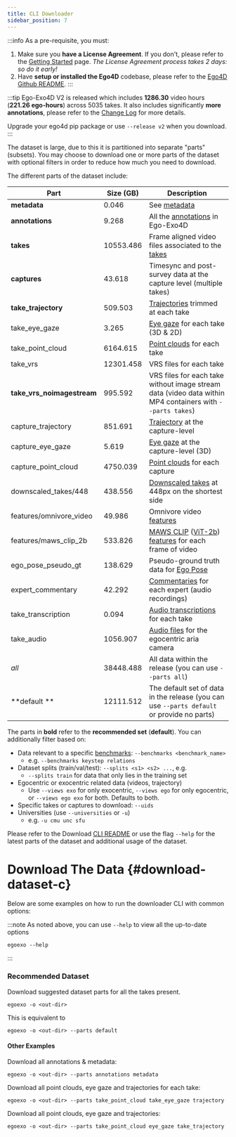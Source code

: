 ```yaml
---
title: CLI Downloader
sidebar_position: 7
---
```


:::info
As a pre-requisite, you must:
1. Make sure you **have a License Agreement**. If you don't, please refer to the
[Getting Started](../getting-started) page. *The License Agreement process takes 2 days: so do it early!*
2. Have **setup or installed the Ego4D** codebase, please refer to the [Ego4D
Github README](https://github.com/facebookresearch/Ego4d?tab=readme-ov-file#setup).
:::

:::tip
Ego-Exo4D V2 is released which includes **1286.30** video hours (**221.26 ego-hours**) across 5035 takes. It also includes significantly **more annotations**, please refer to the [Change Log](/changelog) for more details.

Upgrade your ego4d pip package or use `--release v2` when you download.
:::


The dataset is large, due to this it is partitioned into separate "parts"
(subsets). You may choose to download one or more parts of the dataset with
optional filters in order to reduce how much you need to download.

The different parts of the dataset include: 

| Part | Size (GB) | Description |
| -----|-----------|-------------|
| **metadata** | 0.046 | See [metadata](/data/metadata) |
| **annotations** | 9.268 | All the [annotations](/annotations/) in Ego-Exo4D |
| **takes** | 10553.486 | Frame aligned video files associated to the [takes](/data/takes)  |
| **captures** | 43.618 | Timesync and post-survey data at the capture level (multiple takes)  |
| **take_trajectory** | 509.503 | [Trajectories](/data/mps/#trajectory) trimmed at each take |
| take_eye_gaze | 3.265 | [Eye gaze](/data/mps/#eye-gaze) for each take (3D & 2D) |
| take_point_cloud | 6164.615 | [Point clouds](/data/mps#point-clouds) for each take |
| take_vrs | 12301.458 | VRS files for each take |
| **take_vrs_noimagestream** | 995.592 | VRS files for each take without image stream data (video data within MP4 containers with `--parts takes`) |
| capture_trajectory | 851.691 | [Trajectory](/data/mps#trajectory) at the capture-level |
| capture_eye_gaze | 5.619 | [Eye gaze](/data/mps#eye_gaze) at the capture-level (3D)  |
| capture_point_cloud | 4750.039 | [Point clouds](data/mps/#point-clouds) for each capture |
| downscaled_takes/448 | 438.556 | [Downscaled takes](data/downscaled_takes/) at 448px on the shortest side |
| features/omnivore_video | 49.986 | Omnivore video [features](/data/features) |
| features/maws_clip_2b | 533.826 | [MAWS CLIP](https://github.com/facebookresearch/maws) ([ViT-2b](https://github.com/facebookresearch/maws?tab=readme-ov-file#maws-pretrained-models)) [features](/data/features) for each frame of video |
| ego_pose_pseudo_gt | 138.629 | Pseudo-ground truth data for [Ego Pose](/annotations/ego_pose/) |
| expert_commentary | 42.292 | [Commentaries](/annotations/expert_commentary) for each expert (audio recordings) |
| take_transcription | 0.094 | [Audio transcriptions](https://github.com/facebookresearch/Ego4d/blob/main/ego4d/egoexo/scripts/extract_audio_transcribe.py#L22-L47) for each take |
| take_audio | 1056.907 | [Audio files](https://github.com/facebookresearch/Ego4d/blob/main/ego4d/egoexo/scripts/extract_audio_transcribe.py#L22-L47) for the egocentric aria camera  |
| *all* | 38448.488 | All data within the release (you can use `--parts all`)  |
| **default ** | 12111.512 | The default set of data in the release (you can use `--parts default` or provide no parts) |

The parts in **bold** refer to the **recommended set** (**default**). You can additionally filter based on:
- Data relevant to a specific [benchmarks](../benchmarks): `--benchmarks <benchmark_name>`
    - e.g. `--benchmarks keystep relations`
- Dataset splits (train/val/test): `--splits <s1> <s2> ...`, e.g.
    - `--splits train` for data that only lies in the training set
- Egocentric or exocentric related data (videos, trajectory)
    - Use `--views exo` for only exocentric, `--views ego` for only
      egocentric, or `--views ego exo` for both. Defaults to both.
- Specific takes or captures to download: `--uids`
- Universities (use `--universities` or `-u`)
    - e.g. `-u cmu unc sfu`

Please refer to the Download [CLI README](https://github.com/facebookresearch/Ego4d/tree/main/ego4d/egoexo/download) or use the flag `--help` for the latest parts of the dataset and additional usage of the dataset.


# Download The Data {#download-dataset-c}

Below are some examples on how to run the downloader CLI with common options:

:::note As noted above, you can use `--help` to view all the up-to-date options
```
egoexo --help
```
:::


### Recommended Dataset
Download suggested dataset parts for all the takes present.

```
egoexo -o <out-dir>
```

This is equivalent to

```
egoexo -o <out-dir> --parts default
```

#### Other Examples

Download all annotations & metadata:
```
egoexo -o <out-dir> --parts annotations metadata
```

Download all point clouds, eye gaze and trajectories for each take:
```
egoexo -o <out-dir> --parts take_point_cloud take_eye_gaze trajectory
```

Download all point clouds, eye gaze and trajectories:
```
egoexo -o <out-dir> --parts take_point_cloud eye_gaze take_trajectory
```
